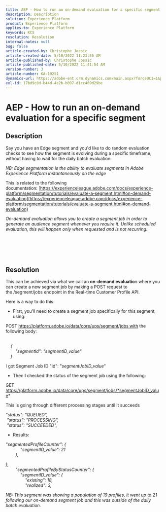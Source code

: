```yaml
---
title: AEP - How to run an on-demand evaluation for a specific segment
description: Description
solution: Experience Platform
product: Experience Platform
applies-to: Experience Platform
keywords: KCS
resolution: Resolution
internal-notes: null
bug: false
article-created-by: Christophe Jossic
article-created-date: 5/10/2022 11:23:55 AM
article-published-by: Christophe Jossic
article-published-date: 5/10/2022 11:41:54 AM
version-number: 3
article-number: KA-19251
dynamics-url: https://adobe-ent.crm.dynamics.com/main.aspx?forceUCI=1&pagetype=entityrecord&etn=knowledgearticle&id=ec2a3fab-53d0-ec11-a7b5-00224809c101
exl-id: 17bd9c0d-b44d-4e2b-b097-d1cc469d29be
---
```

# AEP - How to run an on-demand evaluation for a specific segment

## Description


Say you have an Edge segment and you'd like to do random evaluation checks to see how the segment is evolving during a specific timeframe, without having to wait for the daily batch evaluation.

*NB: Edge segmentation is the ability to evaluate segments in Adobe Experience Platform instantaneously on the edge*



This is related to the following documentation: [https://experienceleague.adobe.com/docs/experience-platform/segmentation/tutorials/evaluate-a-segment.html#on-demand-evaluation](https://experienceleague.adobe.com/docs/experience-platform/segmentation/tutorials/evaluate-a-segment.html#on-demand-evaluation)

*On-demand evaluation allows you to create a segment job in order to generate an audience segment whenever you require it. Unlike scheduled evaluation, this will happen only when requested and is not recurring.*




<br><br> <br><br>

## Resolution


This can be achieved via what we call an <b>on-demand evaluatio</b>n where you can create a new segment job by making a POST request to the /segment/jobs endpoint in the Real-time Customer Profile API.



Here is a way to do this:



- First, you'll need to create a segment job specifically for this segment, using:


POST https://platform.adobe.io/data/core/ups/segment/jobs with the following body:

*<br>    {
<br>        "segmentId": "segmentID_value"
<br>    }*



I got Segment Job ID "id": "*segmentJobID_value*"



- Then I checked the status of the segment job using the following:


GET https://platform.adobe.io/data/core/ups/segment/jobs/*segmentJobID_value*



This is going through different processing stages until it succeeds

*"status": "QUEUED",
<br> "status": "PROCESSING",
<br> "status": "SUCCEEDED",*



- Results:


*"segmentedProfileCounter": {
<br>            "segmentID_value": 21
<br>        },*

*},
<br>        "segmentedProfileByStatusCounter": {
<br>            "segmentID_value": {
<br>                "existing": 18,
<br>                "realized": 3,
<br>*



*NB: This segment was showing a population of 19 profiles, it went up to 21 following our on-demand segment job and this was outside of the daily batch evaluation.*
